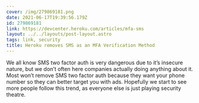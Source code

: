 ```yaml
---
cover: /img/279869181.png
date: 2021-06-17T19:39:56.179Z
id: 279869181
link: https://devcenter.heroku.com/articles/mfa-sms
layout: ../../layouts/post-layout.astro
tags: link, security
title: Heroku removes SMS as an MFA Verification Method
---
```


We all know SMS two factor auth is very dangerous due to it’s insecure nature, but we don’t often here companies actually doing anything about it. Most won’t remove SMS two factor auth because they want your phone number so they can better target you with ads. Hopefully we start to see more people follow this trend, as everyone else is just playing security theatre.

